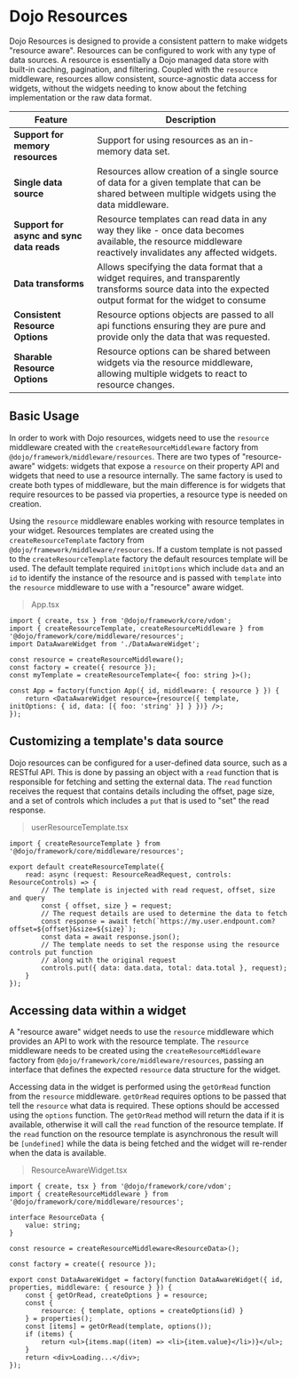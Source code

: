 # Dojo Resources

Dojo Resources is designed to provide a consistent pattern to make widgets "resource aware". Resources can be configured to work with any type of data sources. A resource is essentially a Dojo managed data store with built-in caching, pagination, and filtering. Coupled with the `resource` middleware, resources allow consistent, source-agnostic data access for widgets, without the widgets needing to know about the fetching implementation or the raw data format.

| Feature                                   | Description                                                                                                                                                  |
| ----------------------------------------- | ------------------------------------------------------------------------------------------------------------------------------------------------------------ |
| **Support for memory resources**          | Support for using resources as an in-memory data set.                                                                                                        |
| **Single data source**                    | Resources allow creation of a single source of data for a given template that can be shared between multiple widgets using the data middleware.              |
| **Support for async and sync data reads** | Resource templates can read data in any way they like - once data becomes available, the resource middleware reactively invalidates any affected widgets.    |
| **Data transforms**                       | Allows specifying the data format that a widget requires, and transparently transforms source data into the expected output format for the widget to consume |
| **Consistent Resource Options**           | Resource options objects are passed to all api functions ensuring they are pure and provide only the data that was requested.                                |
| **Sharable Resource Options**             | Resource options can be shared between widgets via the resource middleware, allowing multiple widgets to react to resource changes.                          |

## Basic Usage

In order to work with Dojo resources, widgets need to use the `resource` middleware created with the `createResourceMiddleware` factory from `@dojo/framework/middleware/resources`. There are two types of "resource-aware" widgets: widgets that expose a `resource` on their property API and widgets that need to use a resource internally. The same factory is used to create both types of middleware, but the main difference is for widgets that require resources to be passed via properties, a resource type is needed on creation.

Using the `resource` middleware enables working with resource templates in your widget. Resources templates are created using the `createResourceTemplate` factory from `@dojo/framework/middleware/resources`. If a custom template is not passed to the `createResourceTemplate` factory the default resources template will be used. The default template required `initOptions` which include `data` and an `id` to identify the instance of the resource and is passed with `template` into the `resource` middleware to use with a "resource" aware widget.

> App.tsx

```tsx
import { create, tsx } from '@dojo/framework/core/vdom';
import { createResourceTemplate, createResourceMiddleware } from '@dojo/framework/core/middleware/resources';
import DataAwareWidget from './DataAwareWidget';

const resource = createResourceMiddleware();
const factory = create({ resource });
const myTemplate = createResourceTemplate<{ foo: string }>();

const App = factory(function App({ id, middleware: { resource } }) {
	return <DataAwareWidget resource={resource({ template, initOptions: { id, data: [{ foo: 'string' }] } })} />;
});
```

## Customizing a template's data source

Dojo resources can be configured for a user-defined data source, such as a RESTful API. This is done by passing an object with a `read` function that is responsible for fetching and setting the external data. The `read` function receives the request that contains details including the offset, page size, and a set of controls which includes a `put` that is used to "set" the read response.

> userResourceTemplate.tsx

```tsx
import { createResourceTemplate } from '@dojo/framework/core/middleware/resources';

export default createResourceTemplate({
	read: async (request: ResourceReadRequest, controls: ResourceControls) => {
		// The template is injected with read request, offset, size and query
		const { offset, size } = request;
		// The request details are used to determine the data to fetch
		const response = await fetch(`https://my.user.endpount.com?offset=${offset}&size=${size}`);
		const data = await response.json();
		// The template needs to set the response using the resource controls put function
		// along with the original request
		controls.put({ data: data.data, total: data.total }, request);
	}
});
```

## Accessing data within a widget

A "resource aware" widget needs to use the `resource` middleware which provides an API to work with the resource template. The `resource` middleware needs to be created using the `createResourceMiddleware` factory from `@dojo/framework/core/middleware/resources`, passing an interface that defines the expected `resource` data structure for the widget.

Accessing data in the widget is performed using the `getOrRead` function from the `resource` middleware. `getOrRead` requires options to be passed that tell the `resource` what data is required. These options should be accessed using the `options` function. The `getOrRead` method will return the data if it is available, otherwise it will call the `read` function of the resource template. If the `read` function on the resource template is asynchronous the result will be `[undefined]` while the data is being fetched and the widget will re-render when the data is available.

> ResourceAwareWidget.tsx

```tsx
import { create, tsx } from '@dojo/framework/core/vdom';
import { createResourceMiddleware } from '@dojo/framework/core/middleware/resources';

interface ResourceData {
	value: string;
}

const resource = createResourceMiddleware<ResourceData>();

const factory = create({ resource });

export const DataAwareWidget = factory(function DataAwareWidget({ id, properties, middleware: { resource } }) {
	const { getOrRead, createOptions } = resource;
	const {
		resource: { template, options = createOptions(id) }
	} = properties();
	const [items] = getOrRead(template, options());
	if (items) {
		return <ul>{items.map((item) => <li>{item.value}</li>)}</ul>;
	}
	return <div>Loading...</div>;
});
```
